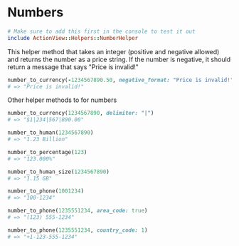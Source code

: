# Numbers



```ruby
# Make sure to add this first in the console to test it out
include ActionView::Helpers::NumberHelper
```
This helper method that takes an integer (positive and negative allowed) and returns the number as a price string. If the number is negative, it should return a message that says "Price is invalid!"
```ruby
number_to_currency(-1234567890.50, negative_format: "Price is invalid!")
# => "Price is invalid!"
```
Other helper methods to for numbers
```ruby
number_to_currency(1234567890, delimiter: "|")
# => "$1|234|567|890.00"

number_to_human(1234567890)
# => "1.23 Billion"

number_to_percentage(123)
# => "123.000%"

number_to_human_size(1234567890)
# => "1.15 GB"

number_to_phone(1001234)
# => "100-1234"

number_to_phone(1235551234, area_code: true)
# => "(123) 555-1234"

number_to_phone(1235551234, country_code: 1)
# => "+1-123-555-1234"
```
